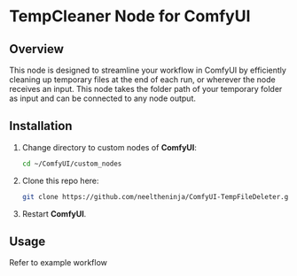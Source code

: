 # TempCleaner Node for ComfyUI

## Overview
This node is designed to streamline your workflow in ComfyUI by efficiently cleaning up temporary files at the end of each run, or wherever the node receives an input. This node takes the folder path of your temporary folder as input and can be connected to any node output.

## Installation

1. Change directory to custom nodes of **ComfyUI**:

   ```bash
   cd ~/ComfyUI/custom_nodes
   ```

2. Clone this repo here:

   ```bash
   git clone https://github.com/neeltheninja/ComfyUI-TempFileDeleter.git
   ```

3. Restart **ComfyUI**.

## Usage
Refer to example workflow

